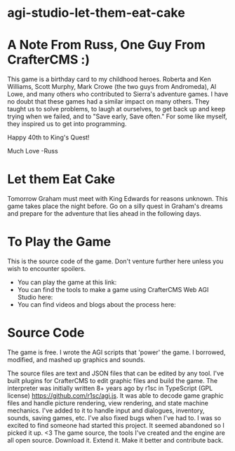 # agi-studio-let-them-eat-cake

# A Note From Russ, One Guy From CrafterCMS :)
This game is a birthday card to my childhood heroes. Roberta and Ken Williams, Scott Murphy, Mark Crowe (the two guys from Andromeda), Al Lowe, and many others who contributed to Sierra's adventure games.
I have no doubt that these games had a similar impact on many others. They taught us to solve problems, to laugh at ourselves, to get back up and keep trying when we failed, and to "Save early, Save often." For some like myself, they inspired us to get into programming.

Happy 40th to King's Quest!  

Much Love
-Russ

# Let them Eat Cake
Tomorrow Graham must meet with King Edwards for reasons unknown. This game takes place the night before.
Go on a silly quest in Graham's dreams and prepare for the adventure that lies ahead in the following days.

# To Play the Game
This is the source code of the game. Don't venture further here unless you wish to encounter spoilers.
* You can play the game at this link:
* You can find the tools to make a game using CrafterCMS Web AGI Studio here:
* You can find videos and blogs about the process here:

# Source Code
The game is free. I wrote the AGI scripts that 'power' the game. I borrowed, modified, and mashed up graphics and sounds.

The source files are text and JSON files that can be edited by any tool. I've built plugins for CrafterCMS to edit graphic files and build the game.
The interpreter was initially written 8+ years ago by r1sc in TypeScript (GPL license) https://github.com/r1sc/agi.js. It was able to decode game graphic files and handle picture rendering, view rendering, and state machine mechanics. I've added to it to handle input and dialogues, inventory, sounds, saving games, etc. I've also fixed bugs when I've had to. I was so excited to find someone had started this project. It seemed abandoned so I picked it up. <3  The game source, the tools I've created and the engine are all open source. Download it. Extend it. Make it better and contribute back.



